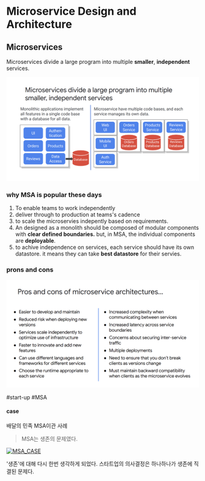 # Microservice Design and Architecture

## Microservices
 Microservices divide a large program into multiple **smaller**, **independent** services.

 ![MSA](./assests/MSA.png)

### why MSA is popular these days
 1. To enable teams to work independently
 2. deliver through to production at teams's cadence
 3. to scale the microservies indepently based on requirements.
 4. An designed as a monolith should be composed of modular components with **clear defined boundaries.** but, in MSA, the individual components are **deployable**.
 5. to achive independence on services, each service should have its own datastore. it means they can take **best  datastore** for their servies.

### prons and cons
![prons_and_cons](./assests/MSA_2.png)

#start-up #MSA

#### case

배달의 민족 MSA이관 사례

 > MSA는 생존의 문제였다. 

[![MSA_CASE](https://img.youtube.com/vi/BnS6343GTkY/2.jpg)](https://youtu.be/BnS6343GTkY)

 '생존'에 대해 다시 한번 생각하게 되었다. 스타트업의 의사결정은 하나하나가 생존에 직결된 문제다.
